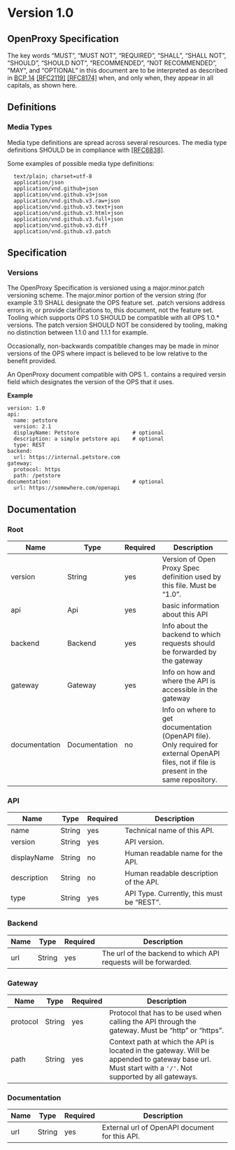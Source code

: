 # Version 1.0

<head>
  <meta name="guidename" content="API Management"/>
  <meta name="context" content="GUID-190f913e-26dc-4cd2-9016-61e2cf9f2402"/>
</head> 

## OpenProxy Specification

The key words “MUST”, “MUST NOT”, “REQUIRED”, “SHALL”, “SHALL NOT”, “SHOULD”, “SHOULD NOT”, “RECOMMENDED”, “NOT RECOMMENDED”, “MAY”, and “OPTIONAL” in this document are to be interpreted as described in [BCP 14](https://tools.ietf.org/html/bcp14) [[RFC2119]](https://spec.openapis.org/oas/v3.1.0#bib-RFC2119) [[RFC8174]](https://spec.openapis.org/oas/v3.1.0#bib-RFC8174) when, and only when, they appear in all capitals, as shown here.

## Definitions

### Media Types

Media type definitions are spread across several resources. The media type definitions SHOULD be in compliance with [[RFC6838]](https://spec.openapis.org/oas/v3.1.0#bib-RFC6838).

Some examples of possible media type definitions:


```
  text/plain; charset=utf-8
  application/json
  application/vnd.github+json
  application/vnd.github.v3+json
  application/vnd.github.v3.raw+json
  application/vnd.github.v3.text+json
  application/vnd.github.v3.html+json
  application/vnd.github.v3.full+json
  application/vnd.github.v3.diff
  application/vnd.github.v3.patch
```

## Specification

### Versions

The OpenProxy Specification is versioned using a major.minor.patch versioning scheme. The major.minor portion of the version string (for example 3.1) SHALL designate the OPS feature set. .patch versions address errors in, or provide clarifications to, this document, not the feature set. Tooling which supports OPS 1.0 SHOULD be compatible with all OPS 1.0.* versions. The patch version SHOULD NOT be considered by tooling, making no distinction between 1.1.0 and 1.1.1 for example.

Occasionally, non-backwards compatible changes may be made in minor versions of the OPS where impact is believed to be low relative to the benefit provided.

An OpenProxy document compatible with OPS 1.*.* contains a required versin field which designates the version of the OPS that it uses.

**Example**

```
version: 1.0
api:
  name: petstore
  version: 2.1
  displayName: Petstore                 # optional
  description: a simple petstore api    # optional
  type: REST
backend:
  url: https://internal.petstore.com
gateway:
  protocol: https
  path: /petstore
documentation:                          # optional
  url: https://somewhere.com/openapi
```
## Documentation

### Root

|Name|Type|Required|Description|
|---|---|---|---|
|version|String|yes|Version of Open Proxy Spec definition used by this file. Must be “1.0”.|
|api|Api|yes|basic information about this API|
|backend|Backend|yes|Info about the backend to which requests should be forwarded by the gateway|
|gateway|Gateway|yes|Info on how and where the API is accessible in the gateway|
|documentation|Documentation|no|Info on where to get documentation (OpenAPI file). Only required for external OpenAPI files, not if file is present in the same repository.|

### API

|Name|Type|Required|Description|
|---|---|---|---|
|name|String|yes|Technical name of this API.|
|version|String|yes|API version.|
|displayName|String|no|Human readable name for the API.|
|description|String|no|Human readable description of the API.|
|type|String|yes|API Type. Currently, this must be “REST”.|

### Backend

|Name|Type|Required|Description|
|---|---|---|---|
|url|String|yes|The url of the backend to which API requests will be forwarded.|

### Gateway

|Name|Type|Required|Description|
|---|---|---|---|
|protocol|String|yes|Protocol that has to be used when calling the API through the gateway. Must be “http” or “https”.|
|path|String|yes|Context path at which the API is located in the gateway. Will be appended to gateway base url. Must start with a `'/'`. Not supported by all gateways.|

### Documentation

|Name|Type|Required|Description|
|---|---|---|---|
|url|String|yes|External url of OpenAPI document for this API.| 
